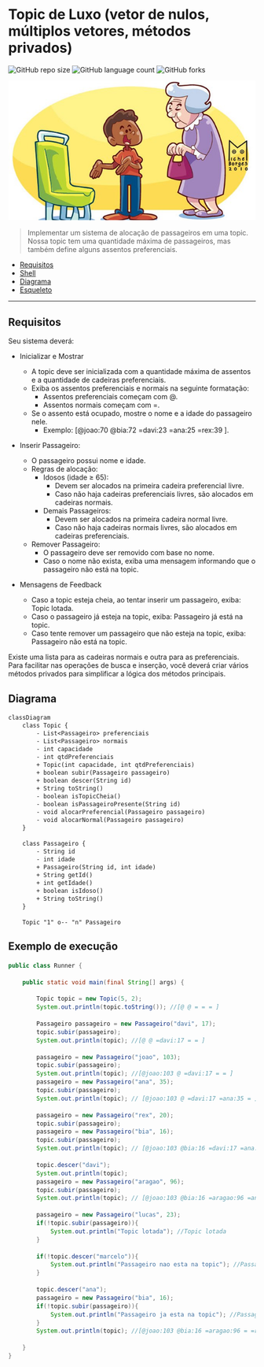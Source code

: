 # Topic de Luxo (vetor de nulos, múltiplos vetores, métodos privados)

![GitHub repo size](https://img.shields.io/github/repo-size/WillianSilva51/TopicDeLuxo?style=for-the-badge)
![GitHub language count](https://img.shields.io/github/languages/count/WillianSilva51/TopicDeLuxo?style=for-the-badge)
![GitHub forks](https://img.shields.io/github/forks/WillianSilva51/TopicDeLuxo?style=for-the-badge)


![](figura.jpg)

> Implementar um sistema de alocação de passageiros em uma topic. Nossa topic tem uma quantidade máxima de passageiros, mas também define alguns assentos preferenciais.

- [Requisitos](#requisitos)
- [Shell](#shell)
- [Diagrama](#diagrama)
- [Esqueleto](#esqueleto)


***
## Requisitos
Seu sistema deverá:

- Inicializar e Mostrar
  - A topic deve ser inicializada com a quantidade máxima de assentos e a quantidade de cadeiras preferenciais.
  - Exiba os assentos preferenciais e normais na seguinte formatação:
    - Assentos preferenciais começam com @.
    - Assentos normais começam com =.
  - Se o assento está ocupado, mostre o nome e a idade do passageiro nele.
    - Exemplo: [@joao:70 @bia:72 =davi:23 =ana:25 =rex:39 ].

- Inserir Passageiro:
  - O passageiro possui nome e idade.
  - Regras de alocação:
     - Idosos (idade ≥ 65):
       - Devem ser alocados na primeira cadeira preferencial livre.
       - Caso não haja cadeiras preferenciais livres, são alocados em cadeiras normais.
    - Demais Passageiros:
       - Devem ser alocados na primeira cadeira normal livre.
       - Caso não haja cadeiras normais livres, são alocados em cadeiras preferenciais.
  - Remover Passageiro:
    - O passageiro deve ser removido com base no nome.
     - Caso o nome não exista, exiba uma mensagem informando que o passageiro não está na topic. 
- Mensagens de Feedback
  - Caso a topic esteja cheia, ao tentar inserir um passageiro, exiba: Topic lotada. 
  - Caso o passageiro já esteja na topic, exiba: Passageiro já está na topic. 
  - Caso tente remover um passageiro que não esteja na topic, exiba: Passageiro não está na topic.

Existe uma lista para as cadeiras normais e outra para as preferenciais. Para facilitar nas operações de busca e inserção, você deverá criar vários métodos privados para simplificar a lógica dos métodos principais.

## Diagrama
```mermaid
classDiagram
    class Topic {
        - List<Passageiro> preferenciais
        - List<Passageiro> normais
        - int capacidade
        - int qtdPreferenciais
        + Topic(int capacidade, int qtdPreferenciais)
        + boolean subir(Passageiro passageiro)
        + boolean descer(String id)
        + String toString()
        - boolean isTopicCheia()
        - boolean isPassageiroPresente(String id)
        - void alocarPreferencial(Passageiro passageiro)
        - void alocarNormal(Passageiro passageiro)
    }
    
    class Passageiro {
        - String id
        - int idade
        + Passageiro(String id, int idade)
        + String getId()
        + int getIdade()
        + boolean isIdoso()
        + String toString()
    }
    
    Topic "1" o-- "n" Passageiro
```


## Exemplo de execução
```java
public class Runner {

    public static void main(final String[] args) {

        Topic topic = new Topic(5, 2);
        System.out.println(topic.toString()); //[@ @ = = = ]

        Passageiro passageiro = new Passageiro("davi", 17);
        topic.subir(passageiro);
        System.out.println(topic); //[@ @ =davi:17 = = ]

        passageiro = new Passageiro("joao", 103);
        topic.subir(passageiro);
        System.out.println(topic); //[@joao:103 @ =davi:17 = = ]
        passageiro = new Passageiro("ana", 35);
        topic.subir(passageiro);
        System.out.println(topic); // [@joao:103 @ =davi:17 =ana:35 = ]

        passageiro = new Passageiro("rex", 20);
        topic.subir(passageiro);
        passageiro = new Passageiro("bia", 16);
        topic.subir(passageiro);
        System.out.println(topic); // [@joao:103 @bia:16 =davi:17 =ana:35 =rex:20 ]

        topic.descer("davi");
        System.out.println(topic);
        passageiro = new Passageiro("aragao", 96);
        topic.subir(passageiro);
        System.out.println(topic); // [@joao:103 @bia:16 =aragao:96 =ana:35 =rex:20 ]

        passageiro = new Passageiro("lucas", 23);
        if(!topic.subir(passageiro)){
            System.out.println("Topic lotada"); //Topic lotada
        }

        if(!topic.descer("marcelo")){
            System.out.println("Passageiro nao esta na topic"); //Passageiro nao esta na topic
        }

        topic.descer("ana");
        passageiro = new Passageiro("bia", 16);
        if(!topic.subir(passageiro)){
            System.out.println("Passageiro ja esta na topic"); //Passageiro ja esta na topic
        }
        System.out.println(topic); //[@joao:103 @bia:16 =aragao:96 = =rex:20 ]

    }
}

```
